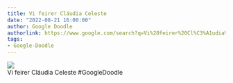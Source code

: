 ```yaml
---
title: Vi feirer Cláudia Celeste
date: "2022-08-21 16:00:00"
author: Google Doodle
authorlink: https://www.google.com/search?q=Vi%20feirer%20Cl%C3%A1udia%20Celeste
tags:
- Google-Doodle
---
```

<img src="https://www.google.com/logos/doodles/2022/celebrating-claudia-celeste-6753651837109347.2-l.png" referrerpolicy="no-referrer"><br>Vi feirer Cláudia Celeste #GoogleDoodle